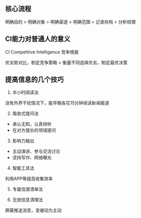 ## 核心流程

明确目的 > 明确对象 > 明确渠道 > 明确范围 > 记录存档 > 分析梳理

## CI能力对普通人的意义

CI Competitive Intelligence 竞争情报

优劣势对比，制定竞争策略 > 衡量不同选择优劣，制定最优决策

## 提高信息的几个技巧

1. 半小时阅读法

没有外界干扰情况下，能早晚各花15分钟阅读新闻报道

2. 吸收式提问法

- 承认无知，认真倾听
- 在对方擅长的领域提问

3. 影响力输出

- 主动演讲、参与交流讨论
- 坚持写作、网络曝光

4. 智能工具法

利用APP等提高收集效率

5. 专属信源清单法

6. 无效信息清理法

屏蔽推送消息，变被动为主动
